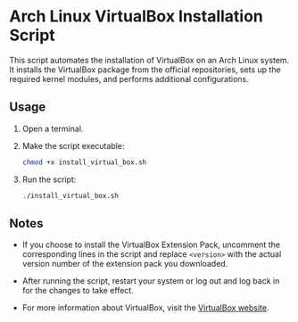 # Arch Linux VirtualBox Installation Script

This script automates the installation of VirtualBox on an Arch Linux system. It installs the VirtualBox package from the official repositories, sets up the required kernel modules, and performs additional configurations.

## Usage

1. Open a terminal.

2. Make the script executable:

    ```bash
    chmod +x install_virtual_box.sh
    ```

3. Run the script:

    ```bash
    ./install_virtual_box.sh
    ```

## Notes


- If you choose to install the VirtualBox Extension Pack, uncomment the corresponding lines in the script and replace `<version>` with the actual version number of the extension pack you downloaded.

- After running the script, restart your system or log out and log back in for the changes to take effect.

- For more information about VirtualBox, visit the [VirtualBox website](https://www.virtualbox.org/).
